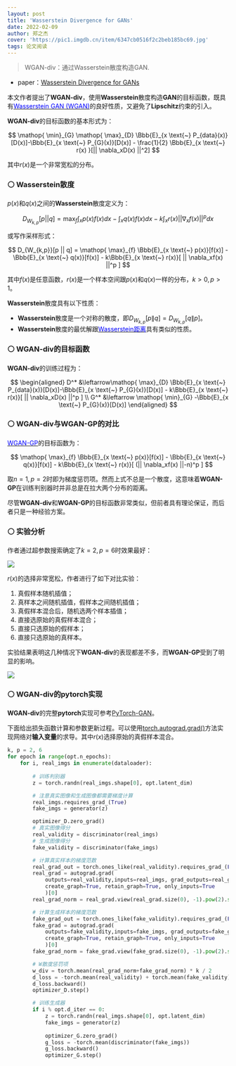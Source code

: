 ```yaml
---
layout: post
title: 'Wasserstein Divergence for GANs'
date: 2022-02-09
author: 郑之杰
cover: 'https://pic1.imgdb.cn/item/6347cb0516f2c2beb185bc69.jpg'
tags: 论文阅读
---
```


> WGAN-div：通过Wasserstein散度构造GAN.

- paper：[Wasserstein Divergence for GANs](https://arxiv.org/abs/1712.01026)


本文作者提出了**WGAN-div**，使用**Wasserstein**散度构造**GAN**的目标函数，既具有[<font color=Blue>Wasserstein GAN  (WGAN)</font>](https://0809zheng.github.io/2022/02/04/wgan.html)的良好性质，又避免了**Lipschitz**约束的引入。

**WGAN-div**的目标函数的基本形式为：

$$ \mathop{ \min}_{G} \mathop{ \max}_{D}  \Bbb{E}_{x \text{~} P_{data}(x)}[D(x)]-\Bbb{E}_{x \text{~} P_{G}(x)}[D(x)]  - \frac{1}{2} \Bbb{E}_{x \text{~} r(x) }[|| \nabla_xD(x) ||^2]  $$

其中$r(x)$是一个非常宽松的分布。

### ⚪ Wasserstein散度

$p(x)$和$q(x)$之间的**Wasserstein**散度定义为：

$$ D_{W_{k,p}}[p || q] = \mathop{ \max}_{f} \int_x p(x)f(x)dx - \int_x q(x)f(x)dx - k\int_x r(x) || \nabla_xf(x) ||^p dx $$

或写作采样形式：

$$ D_{W_{k,p}}[p || q] = \mathop{ \max}_{f} \Bbb{E}_{x \text{~} p(x)}[f(x)] - \Bbb{E}_{x \text{~} q(x)}[f(x)] - k\Bbb{E}_{x \text{~} r(x)}[ || \nabla_xf(x) ||^p ] $$

其中$f(x)$是任意函数，$r(x)$是一个样本空间跟$p(x)$和$q(x)$一样的分布，$k>0, p > 1$。

**Wasserstein**散度具有以下性质：
- **Wasserstein**散度是一个对称的散度，即$D_{W_{k,p}}[p \| q]=D_{W_{k,p}}[q \| p]$。
- **Wasserstein**散度的最优解跟[<font color=blue>Wasserstein距离</font>](https://0809zheng.github.io/2022/05/16/Wasserstein.html)具有类似的性质。

### ⚪ WGAN-div的目标函数

**WGAN-div**的训练过程为：

$$ \begin{aligned} D^* &\leftarrow\mathop{ \max}_{D}  \Bbb{E}_{x \text{~} P_{data}(x)}[D(x)]-\Bbb{E}_{x \text{~} P_{G}(x)}[D(x)] - k\Bbb{E}_{x \text{~} r(x)}[ || \nabla_xD(x) ||^p ]  \\ G^* &\leftarrow  \mathop{ \min}_{G}  -\Bbb{E}_{x \text{~} P_{G}(x)}[D(x)] \end{aligned} $$


### ⚪ WGAN-div与WGAN-GP的对比

[<font color=Blue>WGAN-GP</font>](https://0809zheng.github.io/2022/02/06/wgangp.html)的目标函数为：

$$  \mathop{ \max}_{f} \Bbb{E}_{x \text{~} p(x)}[f(x)] - \Bbb{E}_{x \text{~} q(x)}[f(x)] - k\Bbb{E}_{x \text{~} r(x)}[ (|| \nabla_xf(x) ||-n)^p ] $$

取$n=1,p=2$时即为梯度惩罚项。然而上式不总是一个散度，这意味着**WGAN-GP**在训练判别器时并非总是在拉大两个分布的距离。

尽管**WGAN-div**和**WGAN-GP**的目标函数非常类似，但前者具有理论保证，而后者只是一种经验方案。

### ⚪ 实验分析

作者通过超参数搜索确定了$k=2, p =6$时效果最好：

![](https://pic1.imgdb.cn/item/6347d2d216f2c2beb19401f3.jpg)

$r(x)$的选择非常宽松，作者进行了如下对比实验：
1. 真假样本随机插值；
2. 真样本之间随机插值，假样本之间随机插值；
3. 真假样本混合后，随机选两个样本插值；
4. 直接选原始的真假样本混合；
5. 直接只选原始的假样本；
6. 直接只选原始的真样本。

实验结果表明这几种情况下**WGAN-div**的表现都差不多，而**WGAN-GP**受到了明显的影响。

![](https://spaces.ac.cn/usr/uploads/2018/11/954255238.png)

### ⚪ WGAN-div的pytorch实现

**WGAN-div**的完整**pytorch**实现可参考[PyTorch-GAN](https://github.com/eriklindernoren/PyTorch-GAN/tree/master/implementations/wgan_div)。

下面给出损失函数计算和参数更新过程。可以使用[torch.autograd.grad()](https://0809zheng.github.io/2022/10/10/autograd.html)方法实现网络对**输入变量**的求导。其中$r(x)$选择原始的真假样本混合。

```python
k, p = 2, 6
for epoch in range(opt.n_epochs):
    for i, real_imgs in enumerate(dataloader):
              
        # 训练判别器
        z = torch.randn(real_imgs.shape[0], opt.latent_dim) 

        # 注意真实图像和生成图像都需要梯度计算
        real_imgs.requires_grad_(True)
        fake_imgs = generator(z)

        optimizer_D.zero_grad()
        # 真实图像得分
        real_validity = discriminator(real_imgs)
        # 生成图像得分
        fake_validity = discriminator(fake_imgs)

        # 计算真实样本的梯度范数
        real_grad_out = torch.ones_like(real_validity).requires_grad_(False)
        real_grad = autograd.grad(
            outputs=real_validity,inputs=real_imgs, grad_outputs=real_grad_out,
            create_graph=True, retain_graph=True, only_inputs=True
            )[0]
        real_grad_norm = real_grad.view(real_grad.size(0), -1).pow(2).sum(1) ** (p/2)

        # 计算生成样本的梯度范数 
        fake_grad_out = torch.ones_like(fake_validity).requires_grad_(False)
        fake_grad = autograd.grad(
            outputs=fake_validity,inputs=fake_imgs, grad_outputs=fake_grad_out,
            create_graph=True, retain_graph=True, only_inputs=True
            )[0]
        fake_grad_norm = fake_grad.view(fake_grad.size(0), -1).pow(2).sum(1) ** (p/2)

        # W散度惩罚项
        w_div = torch.mean(real_grad_norm+fake_grad_norm) * k / 2
        d_loss = -torch.mean(real_validity) + torch.mean(fake_validity) + w_div
        d_loss.backward()
        optimizer_D.step()

        # 训练生成器
        if i % opt.d_iter == 0:
            z = torch.randn(real_imgs.shape[0], opt.latent_dim)
            fake_imgs = generator(z)
            
            optimizer_G.zero_grad()
            g_loss = -torch.mean(discriminator(fake_imgs))
            g_loss.backward()
            optimizer_G.step()
```



